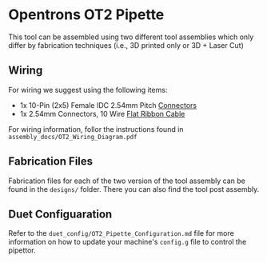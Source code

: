 # Opentrons OT2 Pipette
This tool can be assembled using two different tool assemblies which only differ by fabrication techniques (i.e., 3D printed only or 3D + Laser Cut)

## Wiring

For wiring we suggest using the following items:
* 1x 10-Pin (2x5) Female IDC 2.54mm Pitch [Connectors](https://www.amazon.com/gp/product/B07W5C4P6Z/ref=ppx_yo_dt_b_asin_title_o01_s00?ie=UTF8&psc=1)
* 1x 2.54mm Connectors, 10 Wire [Flat Ribbon Cable](https://www.amazon.com/gp/product/B08435GF42/ref=ppx_yo_dt_b_asin_title_o09_s00?ie=UTF8&psc=1)

For wiring information, follor the instructions found in `assembly_docs/OT2_Wiring_Diagram.pdf`

## Fabrication Files

Fabrication files for each of the two version of the tool assembly can be found in the `designs/` folder. There you can also find the tool post assembly.

## Duet Configuaration

Refer to the `duet_config/OT2_Pipette_Configuration.md` file for more information on how to update your machine's `config.g` file to control the pipettor.
